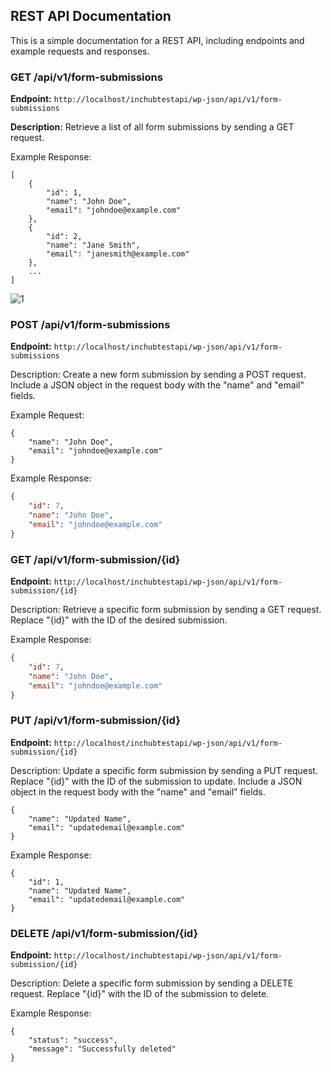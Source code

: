 ## REST API Documentation

This is a simple documentation for a REST API, including endpoints and example requests and responses.

### GET /api/v1/form-submissions

**Endpoint:** `http://localhost/inchubtestapi/wp-json/api/v1/form-submissions`

**Description:** Retrieve a list of all form submissions by sending a GET request.


Example Response:


```http
[
    {
        "id": 1,
        "name": "John Doe",
        "email": "johndoe@example.com"
    },
    {
        "id": 2,
        "name": "Jane Smith",
        "email": "janesmith@example.com"
    },
    ...
]
```
![1](https://github.com/enesinan/php-rest-api/assets/72499839/c1303d10-85cc-4669-8709-e13cbe69e8f4)


### POST /api/v1/form-submissions

**Endpoint:** `http://localhost/inchubtestapi/wp-json/api/v1/form-submissions`

Description: Create a new form submission by sending a POST request. Include a JSON object in the request body with the "name" and "email" fields.

Example Request:

```http
{
    "name": "John Doe",
    "email": "johndoe@example.com"
}
```
Example Response:


```json
{
    "id": 7,
    "name": "John Doe",
    "email": "johndoe@example.com"
}
```
### GET /api/v1/form-submission/{id}

**Endpoint:** `http://localhost/inchubtestapi/wp-json/api/v1/form-submission/{id}`

Description: Retrieve a specific form submission by sending a GET request. Replace "{id}" with the ID of the desired submission.


Example Response:


```json
{
    "id": 7,
    "name": "John Doe",
    "email": "johndoe@example.com"
}
```
### PUT /api/v1/form-submission/{id}

**Endpoint:** `http://localhost/inchubtestapi/wp-json/api/v1/form-submission/{id}`

Description: Update a specific form submission by sending a PUT request. Replace "{id}" with the ID of the submission to update. Include a JSON object in the request body with the "name" and "email" fields.

```
{
    "name": "Updated Name",
    "email": "updatedemail@example.com"
}
```
Example Response:


```
{
    "id": 1,
    "name": "Updated Name",
    "email": "updatedemail@example.com"
}
```
### DELETE /api/v1/form-submission/{id}

**Endpoint:** `http://localhost/inchubtestapi/wp-json/api/v1/form-submission/{id}`

Description: Delete a specific form submission by sending a DELETE request. Replace "{id}" with the ID of the submission to delete.


Example Response:


```
{
    "status": "success",
    "message": "Successfully deleted"
}
```

